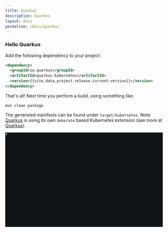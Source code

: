 ```yaml
---
title: Quarkus
description: Quarkus
layout: docs
permalink: /docs/quarkus
---
```


### Hello Quarkus

Add the following dependency to your project:

```xml
<dependency>
  <groupId>io.quarkus</groupId>
  <artifactId>quarkus-kubernetes</artifactId>
  <version>{{site.data.project.release.current-version}}</version>
</dependency>
```

That's all! Next time you perform a build, using something like:

    mvn clean package

The generated manifests can be found under `target/kubernetes`.
Note: [Quarkus](https://quarkus.io) is using its own `dekorate` based Kubernetes extension (see more at  [Quarkus](#quarkus)).

![asciicast](../images/dekorate-quarkus-hello-world.gif "Dekorate Quarkus Hello World Asciicast")

